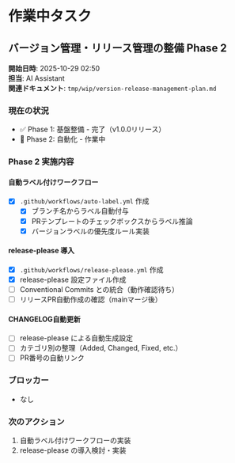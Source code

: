 # 作業中タスク

## バージョン管理・リリース管理の整備 Phase 2

**開始日時**: 2025-10-29 02:50  
**担当**: AI Assistant  
**関連ドキュメント**: `tmp/wip/version-release-management-plan.md`

### 現在の状況
- ✅ Phase 1: 基盤整備 - 完了（v1.0.0リリース）
- 🔄 Phase 2: 自動化 - 作業中

### Phase 2 実施内容

#### 自動ラベル付けワークフロー
- [x] `.github/workflows/auto-label.yml` 作成
  - [x] ブランチ名からラベル自動付与
  - [x] PRテンプレートのチェックボックスからラベル推論
  - [x] バージョンラベルの優先度ルール実装

#### release-please 導入
- [x] `.github/workflows/release-please.yml` 作成
- [x] release-please 設定ファイル作成
- [ ] Conventional Commits との統合（動作確認待ち）
- [ ] リリースPR自動作成の確認（mainマージ後）

#### CHANGELOG自動更新
- [ ] release-please による自動生成設定
- [ ] カテゴリ別の整理（Added, Changed, Fixed, etc.）
- [ ] PR番号の自動リンク

### ブロッカー
- なし

### 次のアクション
1. 自動ラベル付けワークフローの実装
2. release-please の導入検討・実装
